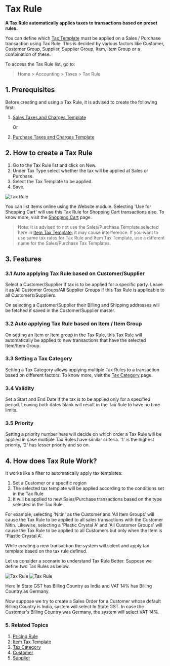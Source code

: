 <!-- add-breadcrumbs -->
# Tax Rule

**A Tax Rule automatically applies taxes to transactions based on preset rules.**

You can define which [Tax Template](/docs/v13/user/manual/en/setting-up/setting-up-taxes.html) must be applied on a Sales / Purchase transaction using Tax Rule. This is decided by various factors like Customer, Customer Group, Supplier, Supplier Group, Item, Item Group or a combination of these.

To access the Tax Rule list, go to:
> Home > Accounting > Taxes > Tax Rule

## 1. Prerequisites
Before creating and using a Tax Rule, it is advised to create the following first:

1. [Sales Taxes and Charges Template](/docs/v13/user/manual/en/selling/sales-taxes-and-charges-template)

    Or

1. [Purchase Taxes and Charges Template](/docs/v13/user/manual/en/buying/purchase-taxes-and-charges-template)

## 2. How to create a Tax Rule
1. Go to the Tax Rule list and click on New.
1. Under Tax Type select whether the tax will be applied at Sales or Purchase.
1. Select the Tax Template to be applied.
1. Save.
 <img class="screenshot" alt="Tax Rule" src="{{docs_base_url}}/v13/assets/img/accounts/tax-rule.png">

You can list Items online using the Website module. Selecting 'Use for Shopping Cart' will use this Tax Rule for Shopping Cart transactions also. To know more, visit the [Shopping Cart](/docs/v13/user/manual/en/website/shopping-cart) page.

> Note: It is advised to not use the Sales/Purchase Template selected here in [Item Tax Template](/docs/v13/user/manual/en/accounts/item-tax-template), it may cause interference. If you want to use same tax rates for Tax Rule and Item Tax Template, use a different name for the Sales/Purchase Tax Templates.

## 3. Features
### 3.1 Auto applying Tax Rule based on Customer/Supplier
Select a Customer/Supplier if tax is to be applied for a specific party. Leave it as All Customer Groups/All Supplier Groups if this Tax Rule is applicable to all Customers/Suppliers.

On selecting a Customer/Supplier their Billing and Shipping addresses will be fetched if saved in the Customer/Supplier master.

### 3.2 Auto applying Tax Rule based on Item / Item Group

On setting an Item or Item group in the Tax Rule, this Tax Rule will automatically be applied to new transactions that have the selected Item/Item Group.

### 3.3 Setting a Tax Category
Setting a Tax Category allows applying multiple Tax Rules to a transaction based on different factors. To know more, visit the [Tax Category](/docs/v13/user/manual/en/accounts/tax-category) page.

### 3.4 Validity
Set a Start and End Date if the tax is to be applied only for a specified period. Leaving both dates blank will result in the Tax Rule to have no time limits.

### 3.5 Priority
Setting a priority number here will decide on which order a Tax Rule will be applied in case multiple Tax Rules have similar criteria. '1' is the highest priority, '2' has lesser priority and so on.

## 4. How does Tax Rule Work?
It works like a filter to automatically apply tax templates:

1. Set a Customer or a specific region
1. The selected tax template will be applied according to the conditions set in the Tax Rule
1. It will be applied to new Sales/Purchase transactions based on the type selected in the Tax Rule

For example, selecting 'Nitin' as the Customer and 'All Item Groups' will cause the Tax Rule to be applied to all sales transactions with the Customer Nitin. Likewise, selecting a 'Plastic Crystal A' and 'All Customer Groups' will cause the Tax Rule to be applied to all Customers but only when the Item is 'Plastic Crystal A'.

While creating a new transaction the system will select and apply tax template based on the tax rule defined.

Let us consider a scenario to understand Tax Rule Better. Suppose we define two Tax Rules as below.

<img class="screenshot" alt="Tax Rule" src="{{docs_base_url}}/v13/assets/img/accounts/tax-rule-1.png">

<img class="screenshot" alt="Tax Rule" src="{{docs_base_url}}/v13/assets/img/accounts/tax-rule-2.png">

Here In State GST has Billing Country as India and VAT 14% has Billing Country as Germany.

Now suppose we try to create a Sales Order for a Customer whose default Billing Country is India, system will select In State GST.
In case the Customer's Billing Country was Germany, the system will select VAT 14%.

### 5. Related Topics
1. [Pricing Rule](/docs/v13/user/manual/en/accounts/pricing-rule)
1. [Item Tax Template](/docs/v13/user/manual/en/accounts/item-tax-template)
1. [Tax Category](/docs/v13/user/manual/en/accounts/tax-category)
1. [Customer](/docs/v13/user/manual/en/CRM/customer)
1. [Supplier](/docs/v13/user/manual/en/buying/supplier)